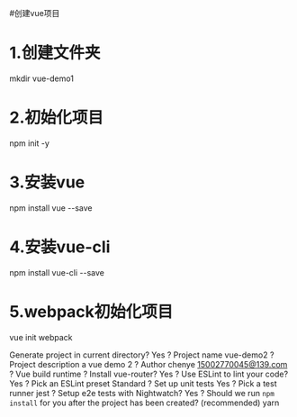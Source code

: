#创建vue项目

# 1.创建文件夹
mkdir vue-demo1

# 2.初始化项目
npm init -y

# 3.安装vue
npm install vue --save

# 4.安装vue-cli
npm install vue-cli --save

# 5.webpack初始化项目
vue init webpack



 Generate project in current directory? Yes
? Project name vue-demo2
? Project description a vue demo 2
? Author chenye <15002770045@139.com>
? Vue build runtime
? Install vue-router? Yes
? Use ESLint to lint your code? Yes
? Pick an ESLint preset Standard
? Set up unit tests Yes
? Pick a test runner jest
? Setup e2e tests with Nightwatch? Yes
? Should we run `npm install` for you after the project has been created? (recommended) yarn
